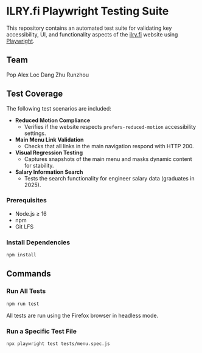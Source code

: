 # ILRY.fi Playwright Testing Suite

This repository contains an automated test suite for validating key accessibility, UI, and functionality aspects of the [ilry.fi](https://www.ilry.fi/en/) website using [Playwright](https://playwright.dev/).

## Team
Pop Alex
Loc Dang
Zhu Runzhou

## Test Coverage

The following test scenarios are included:

- **Reduced Motion Compliance**
  - Verifies if the website respects `prefers-reduced-motion` accessibility settings.
- **Main Menu Link Validation**
  - Checks that all links in the main navigation respond with HTTP 200.
- **Visual Regression Testing**
  - Captures snapshots of the main menu and masks dynamic content for stability.
- **Salary Information Search**
  - Tests the search functionality for engineer salary data (graduates in 2025).


### Prerequisites

- Node.js ≥ 16
- npm
- Git LFS

### Install Dependencies

```bash
npm install
```

## Commands

### Run All Tests
```bash
npm run test
```

All tests are run using the Firefox browser in headless mode.

### Run a Specific Test File
```bash
npx playwright test tests/menu.spec.js
```
